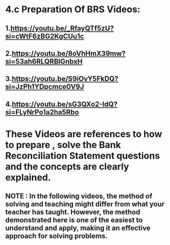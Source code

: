 # 4.c Preparation Of BRS Videos:

1.https://youtu.be/_RfayQTf5zU?si=cWtF6zBG2KgCUu1c
---
2.https://youtu.be/8oVhHmX39mw?si=53ah6RLQRBlGnbxH
---
3.https://youtu.be/S9iOvY5FkDQ?si=JzPh1YDpcmce0V9J
---
4.https://youtu.be/sG3QXo2-IdQ?si=FLyNrPo1a2ha5Rbo
---
 # These Videos are references to how to prepare , solve the Bank Reconciliation Statement questions and the concepts are clearly explained.
 
## **NOTE** : In the following videos, the method of solving and teaching might differ from what your teacher has taught. However, the method demonstrated here is one of the easiest to understand and apply, making it an effective approach for solving problems.

